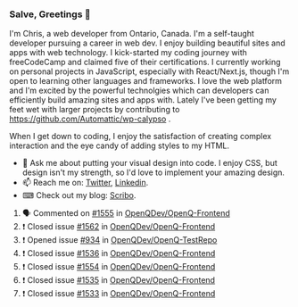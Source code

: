### Salve, Greetings 👋

I'm Chris, a web developer from Ontario, Canada. I'm a self-taught developer pursuing a career in web dev. I enjoy building beautiful sites and apps with web technology.
I kick-started my coding journey with freeCodeCamp and claimed five of their certifications.  I currently working on personal projects in JavaScript, especially with React/Next.js, though I'm open to learning other languages and frameworks. I love the web platform and I'm excited by the powerful technolgies which can developers can efficiently build amazing sites and apps with. Lately I've been getting my feet wet with larger projects by contributing to https://github.com/Automattic/wp-calypso .

When I get down to coding, I enjoy the satisfaction of creating complex interaction and the eye candy of adding styles to my HTML. 

- 💬 Ask me about putting your visual design into code. I enjoy CSS, but design isn't my strength, so I'd love to implement your amazing design.
- 📫 Reach me on: [Twitter](https://twitter.com/Christo28120856), [Linkedin](https://www.linkedin.com/in/christopher-stevers-07b9a5204/).
- ⌨ Check out my blog: [Scribo](https://christopherstevers.cf).
<!--
**Christopher-Stevers/Christopher-Stevers** is a ✨ _special_ ✨ repository because its `README.md` (this file) appears on your GitHub profile.

Here are some ideas to get you started:

- 🔭 I’m currently working on ...
- 🌱 I’m currently learning ...
- 👯 I’m looking to collaborate on ...
- 🤔 I’m looking for help with ...
- 😄 Pronouns: ...
- ⚡ Fun fact: ...
-->

<!--START_SECTION:activity-->
1. 🗣 Commented on [#1555](https://github.com/OpenQDev/OpenQ-Frontend/issues/1555) in [OpenQDev/OpenQ-Frontend](https://github.com/OpenQDev/OpenQ-Frontend)
2. ❗️ Closed issue [#1562](https://github.com/OpenQDev/OpenQ-Frontend/issues/1562) in [OpenQDev/OpenQ-Frontend](https://github.com/OpenQDev/OpenQ-Frontend)
3. ❗️ Opened issue [#934](https://github.com/OpenQDev/OpenQ-TestRepo/issues/934) in [OpenQDev/OpenQ-TestRepo](https://github.com/OpenQDev/OpenQ-TestRepo)
4. ❗️ Closed issue [#1536](https://github.com/OpenQDev/OpenQ-Frontend/issues/1536) in [OpenQDev/OpenQ-Frontend](https://github.com/OpenQDev/OpenQ-Frontend)
5. ❗️ Closed issue [#1554](https://github.com/OpenQDev/OpenQ-Frontend/issues/1554) in [OpenQDev/OpenQ-Frontend](https://github.com/OpenQDev/OpenQ-Frontend)
6. ❗️ Closed issue [#1535](https://github.com/OpenQDev/OpenQ-Frontend/issues/1535) in [OpenQDev/OpenQ-Frontend](https://github.com/OpenQDev/OpenQ-Frontend)
7. ❗️ Closed issue [#1533](https://github.com/OpenQDev/OpenQ-Frontend/issues/1533) in [OpenQDev/OpenQ-Frontend](https://github.com/OpenQDev/OpenQ-Frontend)
<!--END_SECTION:activity-->
